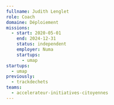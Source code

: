 ```yaml
---
fullname: Judith Lenglet
role: Coach
domaine: Déploiement
missions:
  - start: 2020-05-01
    end: 2024-12-31
    status: independent
    employer: Numa
    startups:
      - umap
startups:
  - umap
previously:
  - trackdechets
teams:
  - accelerateur-initiatives-citoyennes
---
```

